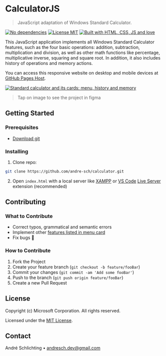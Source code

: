 # CalculatorJS

> JavaScript adaptation of Windows Standard Calculator.  

[![No dependencies](https://img.shields.io/badge/Dependences-none-yellow)](https://github.com/andre-sch/calculator)
[![License MIT](https://img.shields.io/badge/License-MIT-green)](https://github.com/andre-sch/calculator/blob/master/LICENSE.txt)
[![Built with HTML, CSS, JS and love](https://img.shields.io/badge/Built%20with-HTML%2C%20CSS%2C%20JS%20and%20%F0%9F%A4%8D-blue)](https://github.com/andre-sch/calculator)  

This JavaScript application implements all Windows Standard Calculator features,
such as the four basic operations: addition, subtraction, multiplication and division,
as well as other math functions like percentage, multiplicative inverse, squaring and square root.
In addition, it also includes history of operations and memory actions.  

You can access this responsive website on desktop and mobile devices at [GitHub Pages Host](https://andre-sch.github.io/calculator/).

[![Standard calculator and its cards: menu, history and memory](https://github.com/andre-sch/calculatorJS/blob/master/assets/unlicensed/figma.png)](https://www.figma.com/file/I2acjLsxtk3Jgy38AD9qvB/Calculator)

> Tap on image to see the project in figma

## Getting Started

### Prerequisites

- [Download git](https://git-scm.com/downloads)

### Installing

1. Clone repo:

```sh
git clone https://github.com/andre-sch/calculator.git
```

2. Open `index.html` with a local server like [XAMPP](https://www.apachefriends.org/download.html)
or [VS Code](https://code.visualstudio.com/download) [Live Server](https://github.com/ritwickdey/vscode-live-server) extension (recommended)

## Contributing

### What to Contribute

- Correct typos, grammatical and semantic errors
- Implement other [features listed in menu card](https://global-angelfish-c41.notion.site/Menu-card-features-685e56f04d2349c39f3166e07fbf0b31)
- Fix bugs :lady_beetle:

### How to Contribute

1. Fork the Project
2. Create your feature branch (`git checkout -b feature/fooBar`)
3. Commit your changes (`git commit -am 'Add some fooBar'`)
4. Push to the branch (`git push origin feature/fooBar`)
5. Create a new Pull Request

## License

Copyright (c) Microsoft Corporation. All rights reserved.

Licensed under the [MIT License](https://github.com/microsoft/calculator/blob/master/LICENSE).

## Contact

André Schlichting • andresch.dev@gmail.com
